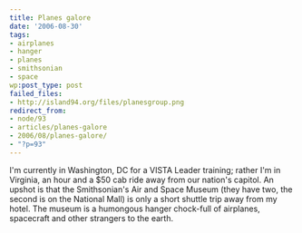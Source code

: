 ```yaml
---
title: Planes galore
date: '2006-08-30'
tags:
- airplanes
- hanger
- planes
- smithsonian
- space
wp:post_type: post
failed_files:
- http://island94.org/files/planesgroup.png
redirect_from:
- node/93
- articles/planes-galore
- 2006/08/planes-galore/
- "?p=93"
---
```


I'm currently in Washington, DC for a VISTA Leader training; rather I'm in Virginia, an hour and a $50 cab ride away from our nation's capitol. An upshot is that the Smithsonian's Air and Space Museum (they have two, the second is on the National Mall) is only a short shuttle trip away from my hotel. The museum is a humongous hanger chock-full of airplanes, spacecraft and other strangers to the earth.
